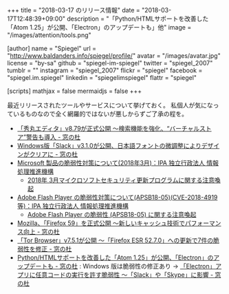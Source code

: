 +++
title = "2018-03-17 のリリース情報"
date =  "2018-03-17T12:48:39+09:00"
description = "「Python/HTMLサポートを改善した「Atom 1.25」が公開、「Electron」のアップデートも」他"
image = "/images/attention/tools.png"

[author]
  name      = "Spiegel"
  url       = "http://www.baldanders.info/spiegel/profile/"
  avatar    = "/images/avatar.jpg"
  license   = "by-sa"
  github    = "spiegel-im-spiegel"
  twitter   = "spiegel_2007"
  tumblr    = ""
  instagram = "spiegel_2007"
  flickr    = "spiegel"
  facebook  = "spiegel.im.spiegel"
  linkedin  = "spiegelimspiegel"
  flattr    = "spiegel"

[scripts]
  mathjax = false
  mermaidjs = false
+++

最近リリースされたツールやサービスについて挙げておく。
私個人が気になっているものなので全く網羅的ではないが悪しからずご了承の程を。

- [「秀丸エディタ」v8.79が正式公開 ～検索機能を強化、“バーチャルストア”警告も導入 - 窓の杜](https://forest.watch.impress.co.jp/docs/news/1111079.html)
- [Windows版「Slack」v3.1.0が公開、日本語フォントの微調整によりデザインがクリアに - 窓の杜](https://forest.watch.impress.co.jp/docs/news/1110915.html)
- [Microsoft 製品の脆弱性対策について(2018年3月)：IPA 独立行政法人 情報処理推進機構](https://www.ipa.go.jp/security/ciadr/vul/20180314-ms.html)
    - [2018年 3月マイクロソフトセキュリティ更新プログラムに関する注意喚起](http://www.jpcert.or.jp/at/2018/at180011.html)
- [Adobe Flash Player の脆弱性対策について(APSB18-05)(CVE-2018-4919等)：IPA 独立行政法人 情報処理推進機構](https://www.ipa.go.jp/security/ciadr/vul/20180314-adobeflashplayer.html)
    - [Adobe Flash Player の脆弱性 (APSB18-05) に関する注意喚起](http://www.jpcert.or.jp/at/2018/at180010.html)
- [Mozilla、「Firefox 59」を正式公開 ～新しいキャッシュ技術でパフォーマンス向上 - 窓の杜](https://forest.watch.impress.co.jp/docs/news/1111408.html)
- [「Tor Browser」v7.5.1が公開 ～「Firefox ESR 52.7.0」への更新で7件の脆弱性を修正 - 窓の杜](https://forest.watch.impress.co.jp/docs/news/1111488.html)
- [Python/HTMLサポートを改善した「Atom 1.25」が公開、「Electron」のアップデートも - 窓の杜](https://forest.watch.impress.co.jp/docs/news/1112116.html) : Windows 版は脆弱性の修正あり → [「Electron」アプリに任意コードの実行を許す脆弱性 ～「Slack」や「Skype」に影響 - 窓の杜](https://forest.watch.impress.co.jp/docs/news/1103480.html)
